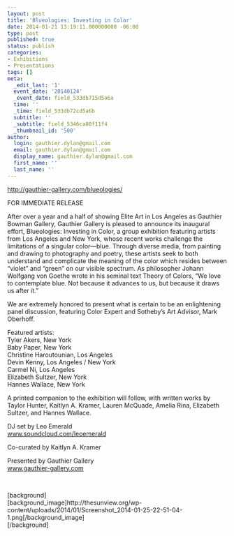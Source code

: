 ```yaml
---
layout: post
title: 'Blueologies: Investing in Color'
date: 2014-01-21 13:19:11.000000000 -06:00
type: post
published: true
status: publish
categories:
- Exhibitions
- Presentations
tags: []
meta:
  _edit_last: '1'
  event_date: '20140124'
  _event_date: field_533db715d5a6a
  time: ''
  _time: field_533db72cd5a6b
  subtitle: ''
  _subtitle: field_5346ca80f11f4
  _thumbnail_id: '500'
author:
  login: gauthier.dylan@gmail.com
  email: gauthier.dylan@gmail.com
  display_name: gauthier.dylan@gmail.com
  first_name: ''
  last_name: ''
---
```

<p><a href="http://gauthier-gallery.com/blueologies/">http://gauthier-gallery.com/blueologies/</a></p>
<p>FOR IMMEDIATE RELEASE</p>
<p>After over a year and a half of showing Elite Art in Los Angeles as Gauthier Bowman Gallery, Gauthier Gallery is pleased to announce its inaugural effort, Blueologies: Investing in Color, a group exhibition featuring artists from Los Angeles and New York, whose recent works challenge the limitations of a singular color—blue. Through diverse media, from painting and drawing to photography and poetry, these artists seek to both understand and complicate the meaning of the color which resides between “violet” and “green” on our visible spectrum. As philosopher Johann Wolfgang von Goethe wrote in his seminal text Theory of Colors, “We love to contemplate blue. Not because it advances to us, but because it draws us after it.”</p>
<p>We are extremely honored to present what is certain to be an enlightening panel discussion, featuring Color Expert and Sotheby’s Art Advisor, Mark Oberhoff.</p>
<p>Featured artists:<br />
Tyler Akers, New York<br />
Baby Paper, New York<br />
Christine Haroutounian, Los Angeles<br />
Devin Kenny, Los Angeles / New York<br />
Carmel Ni, Los Angeles<br />
Elizabeth Sultzer, New York<br />
Hannes Wallace, New York</p>
<p>A printed companion to the exhibition will follow, with written works by Taylor Hunter, Kaitlyn A. Kramer, Lauren McQuade, Amelia Rina, Elizabeth Sultzer, and Hannes Wallace.</p>
<p>DJ set by Leo Emerald<br />
<a href="www.soundcloud.com/leoemerald">www.soundcloud.com/leoemerald</a></p>
<p>Co-curated by Kaitlyn A. Kramer</p>
<p>Presented by Gauthier Gallery<br />
<a href="www.gauthier-gallery.com">www.gauthier-gallery.com</a></p>
<p>&nbsp;</p>
<p>[background]<br />
[background_image]http://thesunview.org/wp-content/uploads/2014/01/Screenshot_2014-01-25-22-51-04-1.png[/background_image]<br />
[/background]</p>

